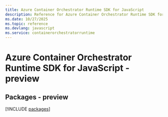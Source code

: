 ```yaml
---
title: Azure Container Orchestrator Runtime SDK for JavaScript
description: Reference for Azure Container Orchestrator Runtime SDK for JavaScript
ms.date: 10/27/2025
ms.topic: reference
ms.devlang: javascript
ms.service: containerorchestratorruntime
---
```

# Azure Container Orchestrator Runtime SDK for JavaScript - preview
## Packages - preview
[!INCLUDE [packages](container-orchestrator-runtime-index.md)]